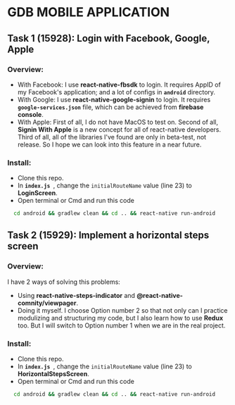 # GDB MOBILE APPLICATION
## Task 1 (15928): Login with Facebook, Google, Apple
### Overview:
  * With Facebook: I use **react-native-fbsdk** to login. It requires AppID of my Facebook's application; and a lot of configs in **`android`** directory.
  * With Google: I use **react-native-google-signin** to login. It requires **`google-services.json`** file, which can be achieved from **firebase console**.
  * With Apple:  First of all, I do not have MacOS to test on. Second of all, **Signin With Apple** is a new concept for all of react-native developers. Third of all, all of the libraries I've found are only in beta-test, not release. So I hope we can look into this feature in a near future.
### Install:
  * Clone this repo.
  * In **`index.js `**, change the `initialRouteName` value (line 23) to **LoginScreen**.
  * Open terminal or Cmd and run this code
  ```bash
    cd android && gradlew clean && cd .. && react-native run-android
  ```
## Task 2 (15929): Implement a horizontal steps screen
### Overview:
  I have 2 ways of solving this problems:
  * Using **react-native-steps-indicator** and **@react-native-comnity/viewpager**.
  * Doing it myself.
  I choose Option number 2 so that not only can I practice modulizing and structuring my code, but I also learn how to use **Redux** too.
  But I will switch to Option number 1 when we are in the real project.
### Install:
  * Clone this repo.
  * In **`index.js `**, change the `initialRouteName` value (line 23) to **HorizontalStepsScreen**.
  * Open terminal or Cmd and run this code
  ```bash
    cd android && gradlew clean && cd .. && react-native run-android
  ```